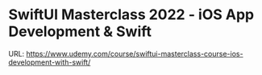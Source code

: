 # SwiftUI Masterclass 2022 - iOS App Development & Swift
URL: https://www.udemy.com/course/swiftui-masterclass-course-ios-development-with-swift/
